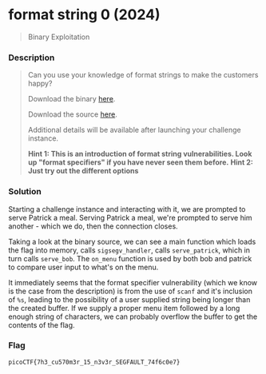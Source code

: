 # format string 0 (2024)
> Binary Exploitation

### Description
> Can you use your knowledge of format strings to make the customers happy?
> 
> Download the binary [here](https://artifacts.picoctf.net/c_mimas/67/format-string-0).
>
> Download the source [here](https://artifacts.picoctf.net/c_mimas/67/format-string-0.c).
>
> Additional details will be available after launching your challenge instance.
>
> **Hint 1: This is an introduction of format string vulnerabilities. Look up "format specifiers" if you have never seen them before.**
> **Hint 2: Just try out the different options**

### Solution
Starting a challenge instance and interacting with it, we are prompted to serve Patrick a meal. Serving Patrick a meal, we're prompted to serve him another - which we do, then the connection closes.

Taking a look at the binary source, we can see a main function which loads the flag into memory, calls `sigsegv_handler`, calls `serve_patrick`, which in turn calls `serve_bob`. The `on_menu` function is used by both bob and patrick to compare user input to what's on the menu. 

It immediately seems that the format specifier vulnerability (which we know is the case from the description) is from the use of `scanf` and it's inclusion of `%s`, leading to the possibility of a user supplied string being longer than the created buffer. If we supply a proper menu item followed by a long enough string of characters, we can probably overflow the buffer to get the contents of the flag.


### Flag
`picoCTF{7h3_cu570m3r_15_n3v3r_SEGFAULT_74f6c0e7}`

